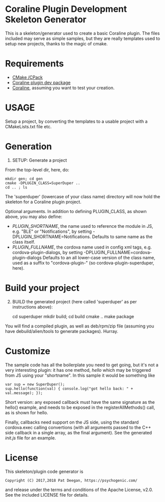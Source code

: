 Coraline Plugin Development Skeleton Generator
==============================================

This is a skeleton/generator used to create a basic Coraline plugin. The files included may serve as simple samples, but they are really templates used to setup new projects, thanks to the magic of cmake.


Requirements
============

 * [CMake /CPack](https://cmake.org/)
 * [Coraline plugin dev package](https://coraline.psychogenic.com/developer/plugins)
 * [Coraline](https://coraline.psychogenic.com/downloads), assuming you want to test your creation.


USAGE
=====

Setup a project, by converting the templates to a usable project with a CMakeLists.txt file etc.


Generation
==========

1) SETUP: Generate a project

From the top-level dir, here, do:

	mkdir gen; cd gen
	cmake -DPLUGIN_CLASS=SuperDuper ..
	cd .. ; ls

The 'superduper' (lowercase of your class name) directory will now hold the skeleton for a Coraline plugin project.

Optional arguments.  In addition to defining PLUGIN_CLASS, as shown above, you may also define:

 * _PLUGIN_SHORTNAME_, the name used to reference the module in JS, e.g. "BLE" or 
   "Notifications", by setting -DPLUGIN_SHORTNAME=Notifications.  Defaults to same name as 
   the class itself.
 * _PLUGIN_FULLNAME_, the cordova name used in config xml <plugin /> tags, e.g.
   cordova-plugin-dialogs, by setting -DPLUGIN_FULLNAME=cordova-plugin-dialogs
   Defaults to an all lower-case version of the class name, used as a suffix to
   "cordova-plugin-" (so cordova-plugin-superduper, here).



Build your project
==================


2) BUILD the generated project (here called 'superduper' as per instructions above):

	cd superduper
	mkdir build; cd build
	cmake ..
	make package

You will find a compiled plugin, as well as deb/rpm/zip file (assuming you have debuild/alien/tools to generate packages). Hurray.

Customize
=========

The sample code has all the boilerplate you need to get going, but it's not a very interesting plugin: it has one method, _hello_ which may be triggered from JS using your "shortname".  In this sample it would be something like
	
	var sup = new SuperDuper();
	sup.hello(function(val) { console.log("got hello back: " + val.message); });


Short version: any exposed callback must have the same signature as the hello() example, and needs to be exposed in the registerAllMethods() call, as is shown for hello.

Finally, callbacks need support on the JS side, using the standard cordova.exec calling convertions (with all arguments passed to the C++ side callback in a single array, as the final argument).  See the generated _init.js_ file for an example.


License
=======

This skeleton/plugin code generator is 

	Copyright (C) 2017,2018 Pat Deegan, https://psychogenic.com/

and release under the terms and conditions of the Apache License, v2.0.  See the included LICENSE file for details.
